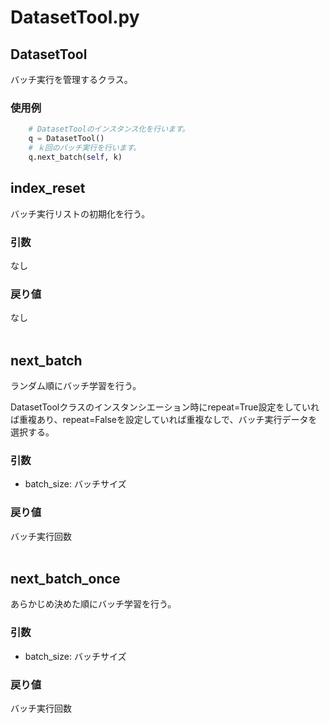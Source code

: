 
# DatasetTool.py

## DatasetTool
バッチ実行を管理するクラス。

### 使用例

```python
    # DatasetToolのインスタンス化を行います。
    q = DatasetTool()
    # ｋ回のバッチ実行を行います。
    q.next_batch(self, k)
```

## index_reset
バッチ実行リストの初期化を行う。

### 引数
なし

### 戻り値
なし
<br>
<br>

## next_batch
ランダム順にバッチ学習を行う。

DatasetToolクラスのインスタンシエーション時にrepeat=True設定をしていれば重複あり、repeat=Falseを設定していれば重複なしで、バッチ実行データを選択する。

### 引数
- batch_size: バッチサイズ

### 戻り値
バッチ実行回数
<br>
<br>

## next_batch_once
あらかじめ決めた順にバッチ学習を行う。

### 引数
- batch_size: バッチサイズ

### 戻り値
バッチ実行回数


